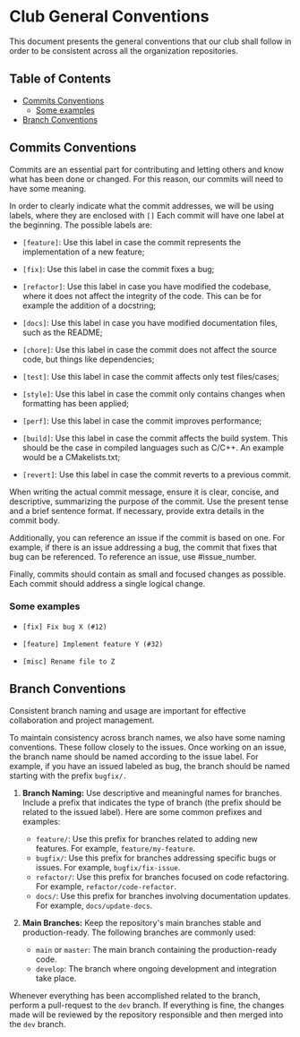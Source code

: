 # Club General Conventions
This document presents the general conventions that our club shall follow in order to
be consistent across all the organization repositories.

## Table of Contents
<!--toc:start-->
- [Commits Conventions](#commits-conventions)
    - [Some examples](#some-examples)
- [Branch Conventions](#branch-conventions)
<!--toc:end-->


## Commits Conventions

Commits are an essential part for contributing and letting others and know what has been 
done or changed. For this reason, our commits will need to have some meaning.

In order to clearly indicate what the commit addresses, we will be using labels, where they are enclosed with `[]`
Each commit will have one label at the beginning. The possible labels are:

- `[feature]`: Use this label in case the commit represents the implementation of a new feature;

- `[fix]`: Use this label in case the commit fixes a bug;

- `[refactor]`: Use this label in case you have modified the codebase, where it does not affect 
the integrity of the code. This can be for example the addition of a docstring;

- `[docs]`: Use this label in case you have modified documentation files, such as
the README;

- `[chore]`: Use this label in case the commit does not affect the source code,
but things like dependencies;

- `[test]`: Use this label in case the commit affects only test files/cases;

- `[style]`: Use this label in case the commit only contains changes when 
formatting has been applied;

- `[perf]`: Use this label in case the commit improves performance;

- `[build]`: Use this label in case the commit affects the build system. 
This should be the case in compiled languages such as C/C++. An example would be a CMakelists.txt;

- `[revert]`: Use this label in case the commit reverts to a previous commit.

When writing the actual commit message, ensure it is clear, concise, and descriptive, 
summarizing the purpose of the commit. Use the present tense and a brief sentence format. 
If necessary, provide extra details in the commit body.

Additionally, you can reference an issue if the commit is based on one. 
For example, if there is an issue addressing a bug, the commit that fixes that bug can be referenced. 
To reference an issue, use #issue_number.

Finally, commits should contain as small and focused changes as possible. 
Each commit should address a single logical change.

### Some examples

- `[fix] Fix bug X (#12)`

- `[feature] Implement feature Y (#32)`

- `[misc] Rename file to Z`

## Branch Conventions

Consistent branch naming and usage are important for effective collaboration and project management.


To maintain consistency across branch names, we also have some naming conventions. These follow closely to the issues.
Once working on an issue, the branch name should be named according to the issue label. For example, if you have an issued labeled as bug,
the branch should be named starting with the prefix `bugfix/.`

1. **Branch Naming:** Use descriptive and meaningful names for branches. Include a prefix that indicates the type of branch (the prefix should be related to the issued label). Here are some common prefixes and examples:

    - `feature/`: Use this prefix for branches related to adding new features. For example, `feature/my-feature`.
    - `bugfix/`: Use this prefix for branches addressing specific bugs or issues. For example, `bugfix/fix-issue`.
    - `refactor/`: Use this prefix for branches focused on code refactoring. For example, `refactor/code-refactor`.
    - `docs/`: Use this prefix for branches involving documentation updates. For example, `docs/update-docs`.

1. **Main Branches:** Keep the repository's main branches stable and production-ready. The following branches are commonly used:

    - `main` or `master`: The main branch containing the production-ready code.
    - `develop`: The branch where ongoing development and integration take place.


Whenever everything has been accomplished related to the branch, perform a pull-request to the `dev` branch. 
If everything is fine, the changes made will be reviewed by the repository responsible and then merged into the `dev` branch.


